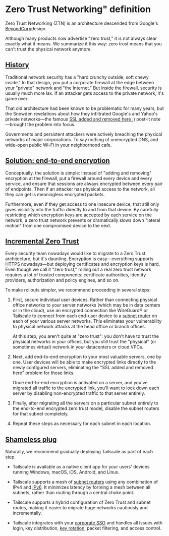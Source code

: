 # Zero Trust Networking" definition



Zero Trust Networking (ZTN) is an architecture descended from Google's [BeyondCorp](https://research.google/pubs/pub43231)design.

Although many products now advertise "zero trust," it is not always clear exactly what it means. We summarize it this way: zero trust means that you can't trust the physical network anymore.

## [History](https://tailscale.com/kb/1232/derp-servers#history)

Traditional network security has a "hard crunchy outside, soft chewy inside." In that design, you put a corporate firewall at the edge between your "private" network and "the Internet." But inside the firewall, security is usually much more lax. If an attacker gets access to the private network, it's game over.

That old architecture had been known to be problematic for many years, but the Snowden revelations about how they infiltrated Google's and Yahoo's private networks—the famous [SSL added and removed here :)](https://www.washingtonpost.com/world/national-security/nsa-infiltrates-links-to-yahoo-google-data-centers-worldwide-snowden-documents-say/2013/10/30/e51d661e-4166-11e3-8b74-d89d714ca4dd_story.html) post-it note—brought the problem into focus.

Governments and persistent attackers were actively breaching the physical networks of major corporations. To say nothing of unencrypted DNS, and wide-open public Wi-Fi in your neighborhood cafe.

## [Solution: end-to-end encryption](https://tailscale.com/kb/1232/derp-servers#solution-end-to-end-encryption)

Conceptually, the solution is simple: instead of "adding and removing" encryption at the firewall, put a firewall around every device and every service, and ensure that sessions are always encrypted between every pair of endpoints. Then if an attacker has physical access to the network, all they can get is meaningless encrypted packets.

Furthermore, even if they get access to one insecure device, that still only gives visibility into the traffic directly to and from that device. By carefully restricting which encryption keys are accepted by each service on the network, a zero trust network prevents or dramatically slows down "lateral motion" from one compromised device to the next.

## [Incremental Zero Trust](https://tailscale.com/kb/1232/derp-servers#incremental-zero-trust)

Every security team nowadays would like to migrate to a Zero Trust architecture, but it's daunting. Encryption is easy—everything supports HTTPS nowadays—but deploying certificates and encryption keys is hard. Even though we call it "zero trust," rolling out a real zero trust network requires a lot of trusted components: certificate authorities, identity providers, authorization and policy engines, and so on.

To make rollouts simpler, we recommend proceeding in several steps:

1. First, secure individual user devices. Rather than connecting physical office networks to your server networks (which may be in data centers or in the cloud), use an encrypted connection like WireGuard® or Tailscale to connect from each end-user device to a [subnet router](https://tailscale.com/kb/1019/subnets) on each of your various server networks. This eliminates your vulnerability to physical network attacks at the head office or branch offices.

   At this step, you aren't quite at "zero trust": you don't have to trust the physical networks in your offices, but you still trust the "physical" (or sometimes virtual) network in your datacenters or cloud VPCs.

2. Next, add end-to-end encryption to your most valuable servers, one by one. User devices will be able to make encrypted links directly to the newly configured servers, eliminating the "SSL added and removed here" problem for those links.

   Once end-to-end encryption is activated on a server, and you've migrated all traffic to the encrypted link, you'll want to lock down each server by disabling non-encrypted traffic to that server entirely.

3. Finally, after migrating all the servers on a particular subnet entirely to the end-to-end encrypted zero trust model, disable the subnet routers for that subnet completely.

4. Repeat these steps as necessary for each subnet in each location.

## [Shameless plug](https://tailscale.com/kb/1232/derp-servers#shameless-plug)

Naturally, we recommend gradually deploying Tailscale as part of each step.

- Tailscale is available as a native client app for your users' devices running Windows, macOS, iOS, Android, and Linux.

- Tailscale supports a mesh of [subnet routers](https://tailscale.com/kb/1019/subnets) using any combination of IPv4 and [IPv6](https://tailscale.com/kb/1121/ipv6). It minimizes latency by forming a mesh between all subnets, rather than routing through a central choke point.

- Tailscale supports a hybrid configuration of Zero Trust and subnet routes, making it easier to migrate huge networks cautiously and incrementally.

- Tailscale integrates with your [corporate SSO](https://tailscale.com/kb/1013/sso-providers) and handles all issues with login, key distribution, [key rotation](https://tailscale.com/blog/rotate-ssh-keys), packet filtering, and access control.
